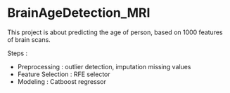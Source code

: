 # BrainAgeDetection_MRI

This project is about predicting the age of person, based on 1000 features of brain scans.

Steps : 
  - Preprocessing : outlier detection, imputation missing values
  - Feature Selection : RFE selector 
  - Modeling : Catboost regressor 
